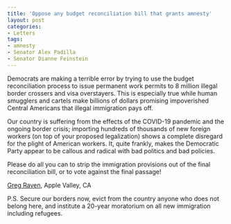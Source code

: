 ```yaml
---
title: 'Oppose any budget reconciliation bill that grants amnesty'
layout: post
categories:
- Letters
tags:
- amnesty
- Senator Alex Padilla
- Senator Dianne Feinstein
---
```


Democrats are making a terrible error by trying to use the budget reconciliation process to issue permanent work permits to 8 million illegal border crossers and visa overstayers. This is especially true while human smugglers and cartels make billions of dollars promising impoverished Central Americans that illegal immigration pays off.

Our country is suffering from the effects of the COVID-19 pandemic and the ongoing border crisis; importing hundreds of thousands of new foreign workers (on top of your proposed legalization) shows a complete disregard for the plight of American workers. It, quite frankly, makes the Democratic Party appear to be callous and radical with bad politics and bad policies.

Please do all you can to strip the immigration provisions out of the final reconciliation bill, or to vote against the final passage!

[Greg Raven](https://www.gregraven.org/), Apple Valley, CA

P.S. Secure our borders now, evict from the country anyone who does not belong here, and institute a 20-year moratorium on all new immigration including refugees.